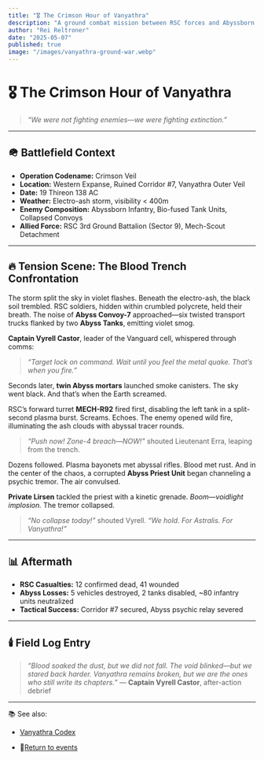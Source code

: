 ```yaml
---
title: "🎖️ The Crimson Hour of Vanyathra"
description: "A ground combat mission between RSC forces and Abyssborn entities in the outer ruins of collapsed Vanyathra. Year 138 AC."
author: "Rei Reltroner"
date: "2025-05-07"
published: true
image: "/images/vanyathra-ground-war.webp"
---
```


# 🎖️ The Crimson Hour of Vanyathra

> *“We were not fighting enemies—we were fighting extinction.”*

---

## 🪖 Battlefield Context

* **Operation Codename:** Crimson Veil
* **Location:** Western Expanse, Ruined Corridor #7, Vanyathra Outer Veil
* **Date:** 19 Thireon 138 AC
* **Weather:** Electro-ash storm, visibility < 400m
* **Enemy Composition:** Abyssborn Infantry, Bio-fused Tank Units, Collapsed Convoys
* **Allied Force:** RSC 3rd Ground Battalion (Sector 9), Mech-Scout Detachment

---

## 🔥 Tension Scene: The Blood Trench Confrontation

The storm split the sky in violet flashes. Beneath the electro-ash, the black soil trembled. RSC soldiers, hidden within crumbled polycrete, held their breath. The noise of **Abyss Convoy-7** approached—six twisted transport trucks flanked by two **Abyss Tanks**, emitting violet smog.

**Captain Vyrell Castor**, leader of the Vanguard cell, whispered through comms:

> *“Target lock on command. Wait until you feel the metal quake. That’s when you fire.”*

Seconds later, **twin Abyss mortars** launched smoke canisters. The sky went black. And that’s when the Earth screamed.

RSC’s forward turret **MECH-R92** fired first, disabling the left tank in a split-second plasma burst. Screams. Echoes. The enemy opened wild fire, illuminating the ash clouds with abyssal tracer rounds.

> *“Push now! Zone-4 breach—NOW!”* shouted Lieutenant Erra, leaping from the trench.

Dozens followed. Plasma bayonets met abyssal rifles. Blood met rust. And in the center of the chaos, a corrupted **Abyss Priest Unit** began channeling a psychic tremor. The air convulsed.

**Private Lirsen** tackled the priest with a kinetic grenade. *Boom—voidlight implosion.* The tremor collapsed.

> *“No collapse today!”* shouted Vyrell. *“We hold. For Astralis. For Vanyathra!”*

---

## 📊 Aftermath

* **RSC Casualties:** 12 confirmed dead, 41 wounded
* **Abyss Losses:** 5 vehicles destroyed, 2 tanks disabled, \~80 infantry units neutralized
* **Tactical Success:** Corridor #7 secured, Abyss psychic relay severed

---

## 🕯️ Field Log Entry

> *“Blood soaked the dust, but we did not fall. The void blinked—but we stared back harder. Vanyathra remains broken, but we are the ones who still write its chapters.”*
> — **Captain Vyrell Castor**, after-action debrief

---

📚 See also:  
- [Vanyathra Codex](https://www.reltroner.com/places/vanyathra-abyssborn-nation)

- 📍[Return to events](https://www.reltroner.com/events)